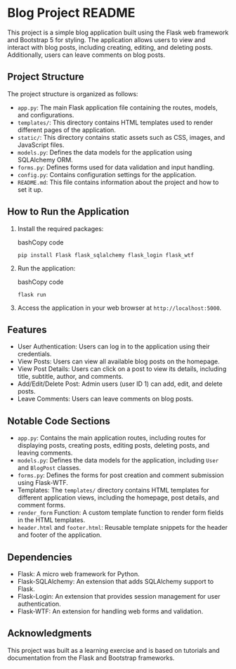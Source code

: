Blog Project README
===================

This project is a simple blog application built using the Flask web framework and Bootstrap 5 for styling. The application allows users to view and interact with blog posts, including creating, editing, and deleting posts. Additionally, users can leave comments on blog posts.

Project Structure
-----------------

The project structure is organized as follows:

-   `app.py`: The main Flask application file containing the routes, models, and configurations.
-   `templates/`: This directory contains HTML templates used to render different pages of the application.
-   `static/`: This directory contains static assets such as CSS, images, and JavaScript files.
-   `models.py`: Defines the data models for the application using SQLAlchemy ORM.
-   `forms.py`: Defines forms used for data validation and input handling.
-   `config.py`: Contains configuration settings for the application.
-   `README.md`: This file contains information about the project and how to set it up.

How to Run the Application
--------------------------

1.  Install the required packages:

    bashCopy code

    `pip install Flask flask_sqlalchemy flask_login flask_wtf`

2.  Run the application:

    bashCopy code

    `flask run`

3.  Access the application in your web browser at `http://localhost:5000`.

Features
--------

-   User Authentication: Users can log in to the application using their credentials.
-   View Posts: Users can view all available blog posts on the homepage.
-   View Post Details: Users can click on a post to view its details, including title, subtitle, author, and comments.
-   Add/Edit/Delete Post: Admin users (user ID 1) can add, edit, and delete posts.
-   Leave Comments: Users can leave comments on blog posts.

Notable Code Sections
---------------------

-   `app.py`: Contains the main application routes, including routes for displaying posts, creating posts, editing posts, deleting posts, and leaving comments.
-   `models.py`: Defines the data models for the application, including `User` and `BlogPost` classes.
-   `forms.py`: Defines the forms for post creation and comment submission using Flask-WTF.
-   Templates: The `templates/` directory contains HTML templates for different application views, including the homepage, post details, and comment forms.
-   `render_form` Function: A custom template function to render form fields in the HTML templates.
-   `header.html` and `footer.html`: Reusable template snippets for the header and footer of the application.

Dependencies
------------

-   Flask: A micro web framework for Python.
-   Flask-SQLAlchemy: An extension that adds SQLAlchemy support to Flask.
-   Flask-Login: An extension that provides session management for user authentication.
-   Flask-WTF: An extension for handling web forms and validation.

Acknowledgments
---------------

This project was built as a learning exercise and is based on tutorials and documentation from the Flask and Bootstrap frameworks.